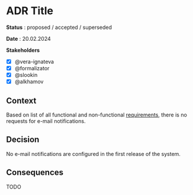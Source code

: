 # ADR Title

**Status** : proposed / accepted / superseded

**Date** : 20.02.2024

**Stakeholders**

- [x] @vera-ignateva
- [x] @formalizator
- [x] @slookin
- [x] @alkhamov

## Context

Based on list of all functional and non-functional [requirements](../0_Requirements/03_Requirements.md), there is no requests for e-mail notifications.

## Decision

No e-mail notifications are configured in the first release of the system.

## Consequences

TODO